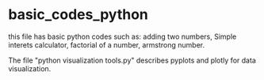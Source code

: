 # basic_codes_python
this file has basic python codes such as:
adding two numbers, Simple interets calculator, factorial of a number, armstrong number. 

The file "python visualization tools.py" describes pyplots and plotly for data visualization. 
